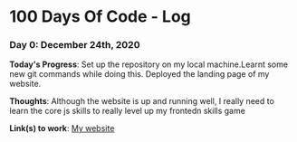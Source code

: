 # 100 Days Of Code - Log

### Day 0: December 24th, 2020

**Today's Progress**: Set up the repository on my local machine.Learnt some new git commands while doing this.
Deployed the landing page of my website.

**Thoughts**: Although the website is up and running well, I really need to learn the core js skills to really level up my frontedn skills game

**Link(s) to work**: [My website](https://jitesh117.me/)

